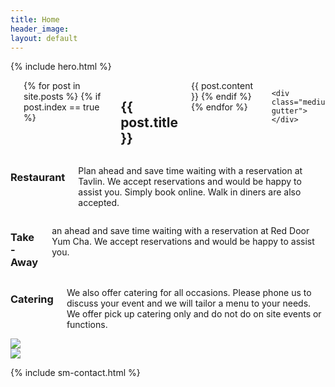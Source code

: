 ```yaml
---
title: Home
header_image:
layout: default
---
```


{% include hero.html %}

<div class="row">
  <div class="small-12 columns medium-10 large-8 medium-offset-1 large-offset-2">
    <div class="medium-gutter"></div>
    {% for post in site.posts %}
      {% if post.index == true %}
        <h2>{{ post.title }}</h2>
        {{ post.content }}
      {% endif %}
    {% endfor %}

    <div class="medium-gutter"></div>
  </div>
</div>

<div class="gallery--bg">
  <div class="row">
    <div class="columns small-12 text-center">
      <div class="large-gutter"></div>
      <div class="large-gutter"></div>
    </div>
  </div>
</div>

<div class="row">
  <div class="medium-gutter"></div>
  <div class="columns small-12 medium-4">
    <h3>Restaurant</h3>
    <p>Plan ahead and save time waiting with a reservation at Tavlin. We accept reservations and would be happy to assist you. Simply book online. Walk in diners are also accepted.</p>
  </div>

  <div class="columns small-12 medium-4">
    <h3>Take-Away</h3>
    <p>an ahead and save time waiting with a reservation at Red Door Yum Cha. We accept reservations and would be happy to assist you.</p>
  </div>

  <div class="columns small-12 medium-4">
    <h3>Catering</h3>
    <p>We also offer catering for all occasions. Please phone us to discuss your event and we will tailor a menu to your needs. We offer pick up catering only and do not do on site events or functions.</p>
  </div>
  <div class="medium-gutter"></div>
</div>

<div class="row">
  <div class="columns small-6">
    <img src="uploads/corn-salad.jpg">
  </div>
  <div class="columns small-6">
    <img src="uploads/cauliflower.jpg">
  </div>
</div>

{% include sm-contact.html %}